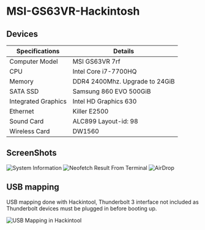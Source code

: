 # MSI-GS63VR-Hackintosh

## Devices

| Specifications      | Details                        |
| ------------------- | ------------------------------ |
| Computer Model      | MSI GS63VR 7rf                 |
| CPU                 | Intel Core i7-7700HQ           |
| Memory              | DDR4 2400Mhz. Upgrade to 24GiB |
| SATA SSD            | Samsung 860 EVO 500GiB         |
| Integrated Graphics | Intel HD Graphics 630          |
| Ethernet            | Killer E2500                   |
| Sound Card          | ALC899 Layout-id: 98           |
| Wireless Card       | DW1560                         |

## ScreenShots

![System Information](https://i.loli.net/2020/11/13/bma3ioNSUlwyFM8.png)
![Neofetch Result From Terminal](https://i.loli.net/2020/11/13/g3QMJj9lx2iDGSs.png)
![AirDrop](https://i.loli.net/2020/11/13/7nkXsmoVNIcMuWx.png)

## USB mapping

USB mapping done with Hackintool, Thunderbolt 3 interface not included as Thunderbolt devices must be plugged in before booting up.

![USB Mapping in Hackintool](https://i.loli.net/2020/10/21/ePVj9tz8FSIkgyB.png)

